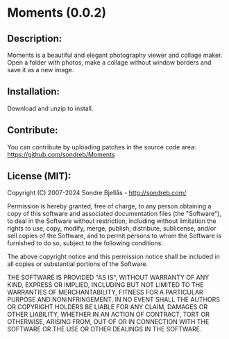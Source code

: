 Moments (0.0.2)
============

## Description:

Moments is a beautiful and elegant photography viewer and collage maker. Open a folder with photos, make a collage without window borders and save it as a new image.

## Installation:

Download and unzip to install.

## Contribute:

You can contribute by uploading patches in the source code area:
https://github.com/sondreb/Moments

## License (MIT):

Copyright (C) 2007-2024 Sondre Bjellås - http://sondreb.com/

Permission is hereby granted, free of charge, to any person obtaining
a copy of this software and associated documentation files (the
"Software"), to deal in the Software without restriction, including
without limitation the rights to use, copy, modify, merge, publish,
distribute, sublicense, and/or sell copies of the Software, and to
permit persons to whom the Software is furnished to do so, subject to
the following conditions:

The above copyright notice and this permission notice shall be
included in all copies or substantial portions of the Software.

THE SOFTWARE IS PROVIDED "AS IS", WITHOUT WARRANTY OF ANY KIND,
EXPRESS OR IMPLIED, INCLUDING BUT NOT LIMITED TO THE WARRANTIES OF
MERCHANTABILITY, FITNESS FOR A PARTICULAR PURPOSE AND
NONINFRINGEMENT. IN NO EVENT SHALL THE AUTHORS OR COPYRIGHT HOLDERS BE
LIABLE FOR ANY CLAIM, DAMAGES OR OTHER LIABILITY, WHETHER IN AN ACTION
OF CONTRACT, TORT OR OTHERWISE, ARISING FROM, OUT OF OR IN CONNECTION
WITH THE SOFTWARE OR THE USE OR OTHER DEALINGS IN THE SOFTWARE.
